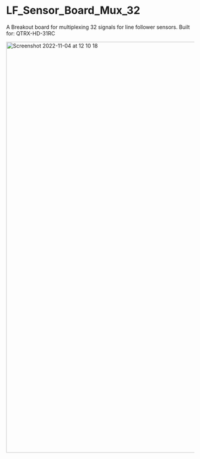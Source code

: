 # LF_Sensor_Board_Mux_32

A Breakout board for multiplexing 32 signals for line follower sensors. Built for: QTRX-HD-31RC


<img width="1097" alt="Screenshot 2022-11-04 at 12 10 18" src="https://user-images.githubusercontent.com/45018530/199959063-c06923de-0d8c-4f0c-b498-f852b451a6bc.png">
